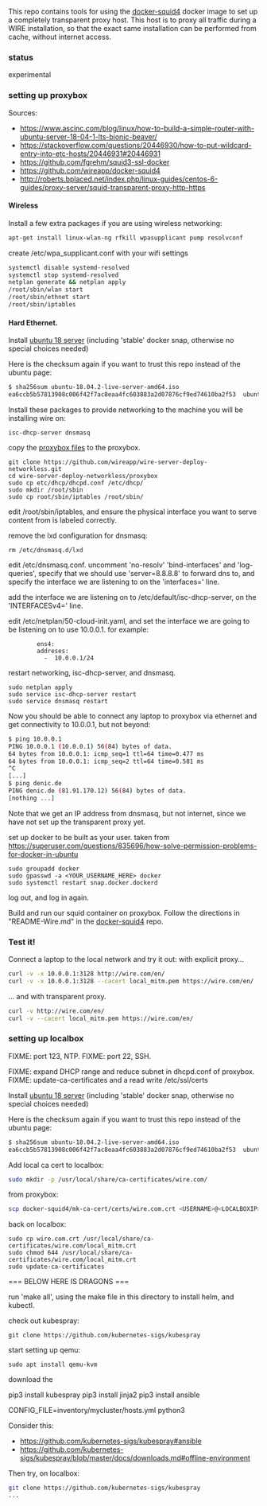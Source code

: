 This repo contains tools for using the [docker-squid4](https://github.com/wireapp/docker-squid4) docker image to set up a completely transparent proxy host.
This host is to proxy all traffic during a WIRE installation, so that the exact same installation can be performed from cache, without internet access.

### status

experimental


### setting up proxybox
Sources:
- https://www.ascinc.com/blog/linux/how-to-build-a-simple-router-with-ubuntu-server-18-04-1-lts-bionic-beaver/
- https://stackoverflow.com/questions/20446930/how-to-put-wildcard-entry-into-etc-hosts/20446931#20446931
- https://github.com/fgrehm/squid3-ssl-docker
- https://github.com/wireapp/docker-squid4
- http://roberts.bplaced.net/index.php/linux-guides/centos-6-guides/proxy-server/squid-transparent-proxy-http-https


#### Wireless
Install a few extra packages if you are using wireless networking:

```sh
apt-get install linux-wlan-ng rfkill wpasupplicant pump resolvconf
```
create /etc/wpa_supplicant.conf with your wifi settings

```sh
systemctl disable systemd-resolved
systemctl stop systemd-resolved
netplan generate && netplan apply
/root/sbin/wlan start
/root/sbin/ethnet start
/root/sbin/iptables
```

#### Hard Ethernet.

Install [ubuntu 18 server](http://releases.ubuntu.com/18.04/ubuntu-18.04.2-live-server-amd64.iso) (including 'stable' docker snap, otherwise no special choices needed)

Here is the checksum again if you want to trust this repo instead of the ubuntu page:

```sh
$ sha256sum ubuntu-18.04.2-live-server-amd64.iso
ea6ccb5b57813908c006f42f7ac8eaa4fc603883a2d07876cf9ed74610ba2f53  ubuntu-18.04.2-live-server-amd64.iso
```

Install these packages to provide networking to the machine you will be installing wire on:
```
isc-dhcp-server dnsmasq
```

copy the [proxybox files](./proxybox) to the proxybox.
```
git clone https://github.com/wireapp/wire-server-deploy-networkless.git
cd wire-server-deploy-networkless/proxybox
sudo cp etc/dhcp/dhcpd.conf /etc/dhcp/
sudo mkdir /root/sbin
sudo cp root/sbin/iptables /root/sbin/
```

edit /root/sbin/iptables, and ensure the physical interface you want to serve content from is labeled correctly.

remove the lxd configuration for dnsmasq:
```
rm /etc/dnsmasq.d/lxd
```

edit /etc/dnsmasq.conf. uncomment 'no-resolv' 'bind-interfaces' and 'log-queries', specify that we should use 'server=8.8.8.8' to forward dns to, and specify the interface we are listening to on the 'interfaces=' line.

add the interface we are listening on to /etc/default/isc-dhcp-server, on the 'INTERFACESv4=' line.

edit /etc/netplan/50-cloud-init.yaml, and set the interface we are going to be listening on to use 10.0.0.1. for example:

```
        ens4:
	    addreses:
	      -  10.0.0.1/24
```

restart networking, isc-dhcp-server, and dnsmasq.
```
sudo netplan apply
sudo service isc-dhcp-server restart
sudo service dnsmasq restart
```

Now you should be able to connect any laptop to proxybox via ethernet
and get connectivity to 10.0.0.1, but not beyond:

```sh
$ ping 10.0.0.1
PING 10.0.0.1 (10.0.0.1) 56(84) bytes of data.
64 bytes from 10.0.0.1: icmp_seq=1 ttl=64 time=0.477 ms
64 bytes from 10.0.0.1: icmp_seq=2 ttl=64 time=0.581 ms
^C
[...]
$ ping denic.de
PING denic.de (81.91.170.12) 56(84) bytes of data.
[nothing ...]
```

Note that we get an IP address from dnsmasq, but not internet,
since we have not set up the transparent proxy yet.

set up docker to be built as your user. taken from https://superuser.com/questions/835696/how-solve-permission-problems-for-docker-in-ubuntu

```
sudo groupadd docker
sudo gpasswd -a <YOUR_USERNAME_HERE> docker
sudo systemctl restart snap.docker.dockerd
```

log out, and log in again.

Build and run our squid container on proxybox. Follow the directions in "README-Wire.md" in the [docker-squid4](https://github.com/wireapp/docker-squid4) repo.


### Test it!

Connect a laptop to the local network and try it out: with
explicit proxy...

```sh
curl -v -x 10.0.0.1:3128 http://wire.com/en/
curl -v -x 10.0.0.1:3128 --cacert local_mitm.pem https://wire.com/en/
```

...  and with transparent proxy.

```sh
curl -v http://wire.com/en/
curl -v --cacert local_mitm.pem https://wire.com/en/
```


### setting up localbox

FIXME: port 123, NTP.
FIXME: port 22, SSH.

FIXME: expand DHCP range and reduce subnet in dhcpd.conf of proxybox.
FIXME: update-ca-certificates and a read write /etc/ssl/certs



Install [ubuntu 18 server](http://releases.ubuntu.com/18.04/ubuntu-18.04.2-live-server-amd64.iso) (including 'stable' docker snap, otherwise no special choices needed)

Here is the checksum again if you want to trust this repo instead of the ubuntu page:

```sh
$ sha256sum ubuntu-18.04.2-live-server-amd64.iso
ea6ccb5b57813908c006f42f7ac8eaa4fc603883a2d07876cf9ed74610ba2f53  ubuntu-18.04.2-live-server-amd64.iso
```

Add local ca cert to localbox:
```sh
sudo mkdir -p /usr/local/share/ca-certificates/wire.com/
```

from proxybox:
```sh
scp docker-squid4/mk-ca-cert/certs/wire.com.crt <USERNAME>@<LOCALBOXIP>:/home/<USERNAME>
```

back on localbox:
```
sudo cp wire.com.crt /usr/local/share/ca-certificates/wire.com/local_mitm.crt
sudo chmod 644 /usr/local/share/ca-certificates/wire.com/local_mitm.crt
sudo update-ca-certificates
```

=== BELOW HERE IS DRAGONS ===

run 'make all', using the make file in this directory to install helm, and kubectl.



check out kubespray:
```
git clone https://github.com/kubernetes-sigs/kubespray
```

start setting up qemu:
```
sudo apt install qemu-kvm
```

download the 

pip3 install kubespray
pip3 install jinja2
pip3 install ansible



CONFIG_FILE=inventory/mycluster/hosts.yml python3 





Consider this:

- https://github.com/kubernetes-sigs/kubespray#ansible
- https://github.com/kubernetes-sigs/kubespray/blob/master/docs/downloads.md#offline-environment

Then try, on localbox:

```sh
git clone https://github.com/kubernetes-sigs/kubespray
...
```
